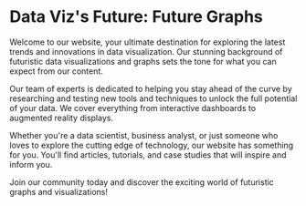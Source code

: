 <!--font:Poppins-->

# Data Viz's Future: Future Graphs

Welcome to our website, your ultimate destination for exploring the latest trends and innovations in data visualization. Our stunning background of futuristic data visualizations and graphs sets the tone for what you can expect from our content.

Our team of experts is dedicated to helping you stay ahead of the curve by researching and testing new tools and techniques to unlock the full potential of your data. We cover everything from interactive dashboards to augmented reality displays.

Whether you're a data scientist, business analyst, or just someone who loves to explore the cutting edge of technology, our website has something for you. You'll find articles, tutorials, and case studies that will inspire and inform you.

Join our community today and discover the exciting world of futuristic graphs and visualizations!

<!--

Write me markdown content of website with wallpaper:

"A wallpaper featuring a matrix of futuristic data visualizations and graphs"

The header of the page should not be copy of the text but rather a real content of the website which is using this wallpaper.


---


# Futuristic Data Visualizations and Graphs Wallpaper

This wallpaper is perfect for anyone who loves to stay up-to-date with the latest data trends. Featuring a matrix of futuristic data visualizations and graphs, this wallpaper is both stylish and informative.

Whether you're a data analyst, a tech enthusiast, or just someone who appreciates cutting-edge design, this wallpaper is sure to impress. With its sleek lines and bold colors, it's the perfect way to add a touch of sophistication to any room.

So why wait? Download this stunning wallpaper today and start enjoying the future of data visualization!


---


Heading should not include word "wallpaper". The website should not be about the wallpaper itself, wallpaper is just a related background, rewrite whole content.


---


# Explore the Future of Data Visualization with Futuristic Graphs and Visualizations

Are you fascinated by the power of data? Do you love exploring new ways to represent complex information? Then you'll love our website's stunning background featuring a matrix of futuristic data visualizations and graphs.

Our website is dedicated to showcasing the latest trends and innovations in data visualization. From interactive dashboards to augmented reality displays, we cover it all. Our team of experts is constantly researching and testing new tools and techniques to help you stay ahead of the curve.

Whether you're a data scientist, business analyst, or just someone who loves to explore the cutting edge of technology, our website has something for you. You'll find articles, tutorials, and case studies that will inspire and inform you.

So why wait? Join our community today and start exploring the exciting world of data visualization!


---


Heading is too long, rewrite whole content.


---


# Discover the Future of Data Visualization with Futuristic Graphs and Visualizations

Our website is your go-to destination for exploring the latest trends and innovations in data visualization. Featuring a stunning background of futuristic data visualizations and graphs, we are dedicated to helping you stay ahead of the curve.

Our team of experts is constantly researching and testing new tools and techniques to help you unlock the full potential of your data. From interactive dashboards to augmented reality displays, we cover it all.

Whether you're a data scientist, business analyst, or just someone who loves to explore the cutting edge of technology, our website has something for you. You'll find articles, tutorials, and case studies that will inspire and inform you.

Join our community today and discover the exciting world of data visualization!


---


Heading is too long, rewrite whole content.


---


# Futuristic Graphs and Visualizations: Explore the Future of Data

Welcome to our website, your ultimate destination for exploring the latest trends and innovations in data visualization. Our stunning background of futuristic data visualizations and graphs sets the tone for what you can expect from our content.

Our team of experts is dedicated to helping you stay ahead of the curve by researching and testing new tools and techniques to unlock the full potential of your data. We cover everything from interactive dashboards to augmented reality displays.

Whether you're a data scientist, business analyst, or just someone who loves to explore the cutting edge of technology, our website has something for you. You'll find articles, tutorials, and case studies that will inspire and inform you.

Join our community today and discover the exciting world of futuristic graphs and visualizations!


---


Write me a Google font which is best fitting for the website.

Pick from the list:
- Roboto
- Lato
- Raleway
- Exo 2
- IBM Plex Sans
- Playfair Display
- Open Sans
- Lobster
- Great Vibes
- Futura
- Poppins
- Dancing Script
- Inter
- Alegreya
- Montserrat
- Barlow Condensed
- Orbitron


Write just the font name nothing else.


---


Poppins

-->
